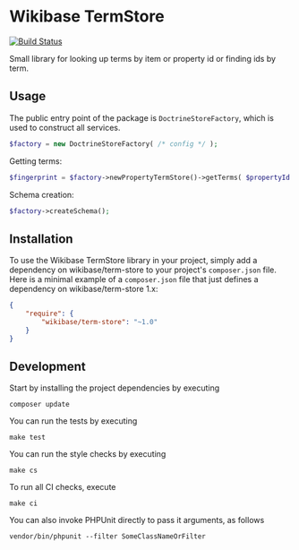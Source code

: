 # Wikibase TermStore

[![Build Status](https://travis-ci.org/wmde/wikibase-term-store.svg?branch=master)](https://travis-ci.org/wmde/wikibase-term-store)

Small library for looking up terms by item or property id or finding ids by term.

## Usage

The public entry point of the package is `DoctrineStoreFactory`, which is used to construct all services.

```php
$factory = new DoctrineStoreFactory( /* config */ );
```

Getting terms:

```php
$fingerprint = $factory->newPropertyTermStore()->getTerms( $propertyId );
```

Schema creation:

```php
$factory->createSchema();
```

## Installation

To use the Wikibase TermStore library in your project, simply add a dependency on wikibase/term-store
to your project's `composer.json` file. Here is a minimal example of a `composer.json`
file that just defines a dependency on wikibase/term-store 1.x:

```json
{
    "require": {
        "wikibase/term-store": "~1.0"
    }
}
```

## Development

Start by installing the project dependencies by executing

    composer update

You can run the tests by executing

    make test
    
You can run the style checks by executing

    make cs
    
To run all CI checks, execute

    make ci
    
You can also invoke PHPUnit directly to pass it arguments, as follows

    vendor/bin/phpunit --filter SomeClassNameOrFilter
